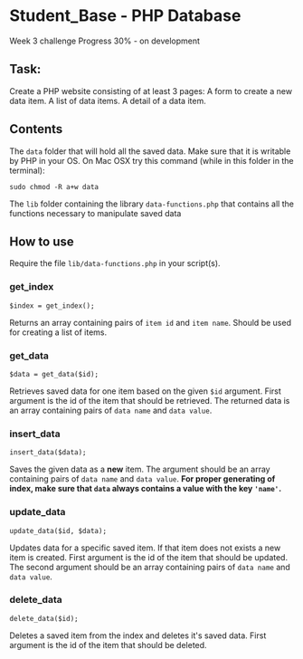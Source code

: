 # Student_Base - PHP Database
Week 3 challenge
Progress 30% - on development

## Task:
Create a PHP website consisting of at least 3 pages:
A form to create a new data item.
A list of data items.
A detail of a data item.

## Contents
The `data` folder that will hold all the saved data.
Make sure that it is writable by PHP in your OS.
On Mac OSX try this command (while in this folder in the terminal):
```
sudo chmod -R a+w data
```

The `lib` folder containing the library `data-functions.php` that contains all the functions necessary to manipulate saved data

## How to use
Require the file `lib/data-functions.php` in your script(s).

### get_index
```
$index = get_index();
```
Returns an array containing pairs of `item id` and `item name`.
Should be used for creating a list of items.

### get_data
```
$data = get_data($id);
```
Retrieves saved data for one item based on the given `$id` argument.
First argument is the id of the item that should be retrieved.
The returned data is an array containing pairs of `data name` and `data value`.

### insert_data
```
insert_data($data);
```
Saves the given data as a **new** item.
The argument should be an array containing pairs of `data name` and `data value`.
**For proper generating of index, make sure that `data` always contains a value with the key `'name'`.**

### update_data
```
update_data($id, $data);
```
Updates data for a specific saved item. If that item does not exists a new item is created.
First argument is the id of the item that should be updated.
The second argument should be an array containing pairs of `data name` and `data value`.

### delete_data
```
delete_data($id);
```
Deletes a saved item from the index and deletes it's saved data.
First argument is the id of the item that should be deleted.
